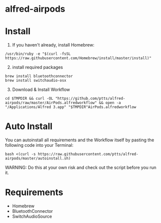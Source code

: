 # alfred-airpods


# Install
1. If you haven't already, install Homebrew:
```
/usr/bin/ruby -e "$(curl -fsSL https://raw.githubusercontent.com/Homebrew/install/master/install)"
```
2. install required packages
```
brew install bluetoothconnector
brew install switchaudio-osx
```
3. Download & Install Workflow
```
cd $TMPDIR && curl -OL "https://github.com/ptts/alfred-airpods/raw/master/AirPods.alfredworkflow" && open -a "/Applications/Alfred 3.app" "$TMPDIR"AirPods.alfredworkflow
```

# Auto Install
You can autoinstall all requirements and the Workflow itself by pasting the following code into your Terminal:
```
bash <(curl -s https://raw.githubusercontent.com/ptts/alfred-airpods/master/autoinstall.sh)
```
WARNING: Do this at your own risk and check out the script before you run it.

# Requirements
- Homebrew
- BluetoothConnector
- SwitchAudioSource

